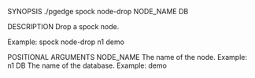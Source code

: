 
SYNOPSIS
    ./pgedge spock node-drop NODE_NAME DB

DESCRIPTION
    Drop a spock node. 

Example: spock node-drop n1 demo

POSITIONAL ARGUMENTS
    NODE_NAME
        The name of the node. Example: n1
    DB
        The name of the database. Example: demo
